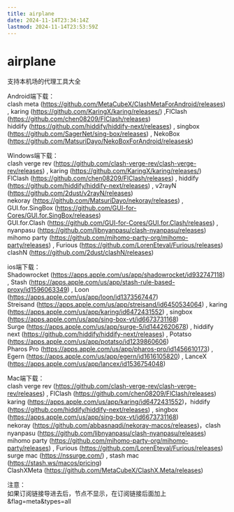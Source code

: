 ```yaml
---
title: airplane
date: 2024-11-14T23:34:14Z
lastmod: 2024-11-14T23:53:59Z
---
```


# airplane

支持本机场的代理工具大全

Android端下载：  
clash meta (https://github.com/MetaCubeX/ClashMetaForAndroid/releases) , karing (https://github.com/KaringX/karing/releases/) ,FlClash (https://github.com/chen08209/FlClash/releases)  
hiddify (https://github.com/hiddify/hiddify-next/releases) , singbox (https://github.com/SagerNet/sing-box/releases) , NekoBox (https://github.com/MatsuriDayo/NekoBoxForAndroid/releasesk)

Windows端下载：  
clash verge rev (https://github.com/clash-verge-rev/clash-verge-rev/releases) , karing (https://github.com/KaringX/karing/releases/)  
FlClash (https://github.com/chen08209/FlClash/releases) , hiddify (https://github.com/hiddify/hiddify-next/releases) , v2rayN (https://github.com/2dust/v2rayN/releases)  
nekoray (https://github.com/MatsuriDayo/nekoray/releases) , GUI.for.SingBox (https://github.com/GUI-for-Cores/GUI.for.SingBox/releases)  
GUI.for.Clash (https://github.com/GUI-for-Cores/GUI.for.Clash/releases) , nyanpasu (https://github.com/libnyanpasu/clash-nyanpasu/releases)  
mihomo party (https://github.com/mihomo-party-org/mihomo-party/releases) , Furious (https://github.com/LorenEteval/Furious/releases)  
clashN (https://github.com/2dust/clashN/releases)

ios端下载：  
Shadowrocket (https://apps.apple.com/us/app/shadowrocket/id932747118) , Stash (https://apps.apple.com/us/app/stash-rule-based-proxy/id1596063349) , Loon (https://apps.apple.com/us/app/loon/id1373567447)  
Streisand (https://apps.apple.com/us/app/streisand/id6450534064) , karing (https://apps.apple.com/us/app/karing/id6472431552) , singbox (https://apps.apple.com/us/app/sing-box-vt/id6673731168)  
Surge (https://apps.apple.com/us/app/surge-5/id1442620678) , hiddify next (https://github.com/hiddify/hiddify-next/releases) , Potatso (https://apps.apple.com/us/app/potatso/id1239860606)  
Pharos Pro (https://apps.apple.com/us/app/pharos-pro/id1456610173) , Egern (https://apps.apple.com/us/app/egern/id1616105820) , LanceX (https://apps.apple.com/us/app/lancex/id1536754048)

Mac端下载：  
clash verge rev (https://github.com/clash-verge-rev/clash-verge-rev/releases) , FlClash (https://github.com/chen08209/FlClash/releases)  
karing (https://apps.apple.com/us/app/karing/id6472431552)，hiddify (https://github.com/hiddify/hiddify-next/releases) , singbox (https://apps.apple.com/us/app/sing-box-vt/id6673731168)  
nekoray (https://github.com/abbasnaqdi/nekoray-macos/releases)，clash nyanpasu (https://github.com/libnyanpasu/clash-nyanpasu/releases)  
mihomo party (https://github.com/mihomo-party-org/mihomo-party/releases) , Furious (https://github.com/LorenEteval/Furious/releases)  
surge mac (https://nssurge.com/) , stash mac (https://stash.ws/macos/pricing)  
ClashXMeta (https://github.com/MetaCubeX/ClashX.Meta/releases)

注意：  
如果订阅链接导进去后，节点不显示，在订阅链接后面加上&flag=meta&types=all

‍
